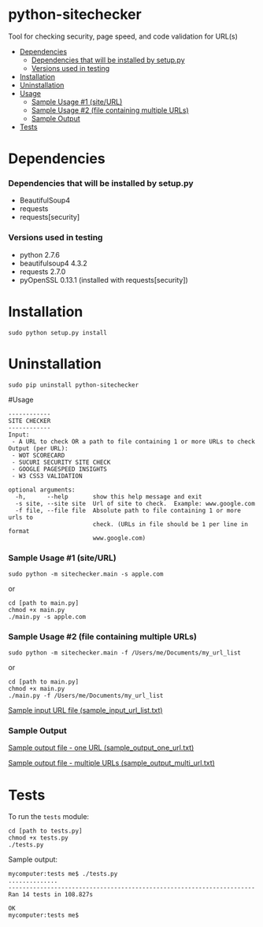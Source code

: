 python-sitechecker
==================
Tool for checking security, page speed, and code validation for URL(s)

<!---TOC generated by https://github.com/amaiorano/md-to-toc-->
- [Dependencies](#dependencies)
    - [Dependencies that will be installed by setup.py](#dependencies-that-will-be-installed-by-setuppy)
    - [Versions used in testing](#versions-used-in-testing)
- [Installation](#installation)
- [Uninstallation](#uninstallation)
- [Usage](#usage)
    - [Sample Usage #1 (site/URL)](#sample-usage-1-siteurl)
    - [Sample Usage #2 (file containing multiple URLs)](#sample-usage-2-file-containing-multiple-urls)
    - [Sample Output](#sample-output)
- [Tests](#tests)

# Dependencies

### Dependencies that will be installed by setup.py

* BeautifulSoup4
* requests
* requests[security]
     
### Versions used in testing

* python 2.7.6
* beautifulsoup4 4.3.2
* requests 2.7.0
* pyOpenSSL 0.13.1 (installed with requests[security])

# Installation

    sudo python setup.py install

# Uninstallation

    sudo pip uninstall python-sitechecker

#Usage

    ------------
    SITE CHECKER
    ------------
    Input:
     - A URL to check OR a path to file containing 1 or more URLs to check
    Output (per URL):
     - WOT SCORECARD
     - SUCURI SECURITY SITE CHECK
     - GOOGLE PAGESPEED INSIGHTS
     - W3 CSS3 VALIDATION
    
    optional arguments:
      -h,      --help       show this help message and exit
      -s site, --site site  Url of site to check.  Example: www.google.com
      -f file, --file file  Absolute path to file containing 1 or more urls to
                            check. (URLs in file should be 1 per line in format
                            www.google.com)

### Sample Usage #1 (site/URL)

    sudo python -m sitechecker.main -s apple.com

or

    cd [path to main.py]
    chmod +x main.py
    ./main.py -s apple.com

### Sample Usage #2 (file containing multiple URLs)

    sudo python -m sitechecker.main -f /Users/me/Documents/my_url_list

or

    cd [path to main.py]
    chmod +x main.py
    ./main.py -f /Users/me/Documents/my_url_list

[Sample input URL file (sample_input_url_list.txt)](https://github.com/bwisegithub/python-sitechecker/blob/master/tests/sample_input_url_list.txt)

### Sample Output

[Sample output file - one URL (sample_output_one_url.txt)](https://github.com/bwisegithub/python-sitechecker/blob/master/tests/sample_output_one_url.txt)

[Sample output file - multiple URLs (sample_output_multi_url.txt)](https://github.com/bwisegithub/python-sitechecker/blob/master/tests/sample_output_multi_url.txt)

# Tests

To run the `tests` module:

    cd [path to tests.py]
    chmod +x tests.py
    ./tests.py

Sample output:

    mycomputer:tests me$ ./tests.py
    ..............
    ----------------------------------------------------------------------
    Ran 14 tests in 108.827s

    OK
    mycomputer:tests me$ 

